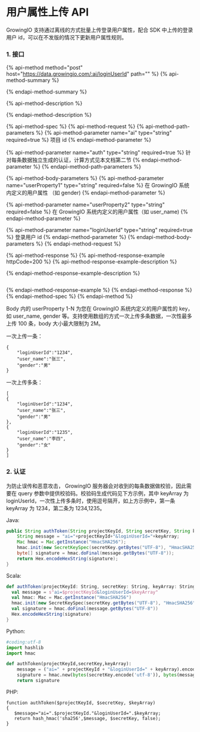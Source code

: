 # 用户属性上传 API

GrowingIO 支持通过离线的方式批量上传登录用户属性，配合 SDK 中上传的登录用户 id，可以在不发版的情况下更新用户属性规则。

### 1. 接口

{% api-method method="post" host="https://data.growingio.com/:ai/loginUserId" path="" %}
{% api-method-summary %}

{% endapi-method-summary %}

{% api-method-description %}

{% endapi-method-description %}

{% api-method-spec %}
{% api-method-request %}
{% api-method-path-parameters %}
{% api-method-parameter name="ai" type="string" required=true %}
项目 id
{% endapi-method-parameter %}

{% api-method-parameter name="auth" type="string" required=true %}
针对每条数据独立生成的认证，计算方式见本文档第二节
{% endapi-method-parameter %}
{% endapi-method-path-parameters %}

{% api-method-body-parameters %}
{% api-method-parameter name="userProperty1" type="string" required=false %}
在 GrowingIO 系统内定义的用户属性 （如 gender\)
{% endapi-method-parameter %}

{% api-method-parameter name="userProperty2" type="string" required=false %}
在 GrowingIO 系统内定义的用户属性（如 user\_name\)
{% endapi-method-parameter %}

{% api-method-parameter name="loginUserId" type="string" required=true %}
登录用户 id
{% endapi-method-parameter %}
{% endapi-method-body-parameters %}
{% endapi-method-request %}

{% api-method-response %}
{% api-method-response-example httpCode=200 %}
{% api-method-response-example-description %}

{% endapi-method-response-example-description %}

```

```
{% endapi-method-response-example %}
{% endapi-method-response %}
{% endapi-method-spec %}
{% endapi-method %}

Body 内的 userProperty 1-N 为您在 GrowingIO 系统内定义的用户属性的 key，如 user\_name, gender 等。支持使用数组的方式一次上传多条数据，一次性最多上传 100 条，body 大小最大限制为 2M。

一次上传一条：

```text
{
    "loginUserId":"1234",
    "user_name":"张三",
    "gender":"男"
}
```

一次上传多条：

```text
[
{
    "loginUserId":"1234",
    "user_name":"张三",
    "gender":"男"
},
{
    "loginUserId":"1235",
    "user_name":"李四",
    "gender":"女"
}
]
```

### 2. 认证

为防止误传和恶意攻击， GrowingIO 服务器会对收到的每条数据做校验，因此需要在 query 参数中提供校验码。校验码生成代码见下方示例，其中 keyArray 为 loginUserId，一次性上传多条时，使用逗号隔开，如上方示例中，第一条 keyArray 为 1234，第二条为 1234,1235。

Java:

```java
public String authToken(String projectKeyId, String secretKey, String keyArray) throws Exception {
    String message = "ai="+projectKeyId+"&loginUserId="+keyArray;
    Mac hmac = Mac.getInstance("HmacSHA256");
    hmac.init(new SecretKeySpec(secretKey.getBytes("UTF-8"), "HmacSHA256"));
    byte[] signature = hmac.doFinal(message.getBytes("UTF-8"));
    return Hex.encodeHexString(signature);
}
```

Scala:

```scala
def authToken(projectKeyId: String, secretKey: String, keyArray: String): String = {
  val message = s"ai=$projectKeyId&loginUserId=$keyArray"
  val hmac: Mac = Mac.getInstance("HmacSHA256")
  hmac.init(new SecretKeySpec(secretKey.getBytes("UTF-8"), "HmacSHA256"))
  val signature = hmac.doFinal(message.getBytes("UTF-8"))
  Hex.encodeHexString(signature)
}
```

Python:

```python
#coding:utf-8 
import hashlib
import hmac

def authToken(projectKeyId,secretKey,keyArray):
    message = ("ai=" + projectKeyId + "&loginUserId=" + keyArray).encode('utf-8')
    signature = hmac.new(bytes(secretKey.encode('utf-8')), bytes(message), digestmod=hashlib.sha256).hexdigest()
    return signature
```

PHP:

```text
function authToken($projectKeyId, $secretKey, $keyArray)
{
   $message="ai=".$projectKeyId."&loginUserId=".$keyArray;
   return hash_hmac('sha256',$message, $secretKey, false);
}
```

